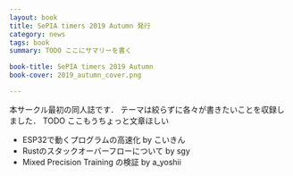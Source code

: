 ```yaml
---
layout: book
title: SePIA timers 2019 Autumn 発行
category: news
tags: book
summary: TODO ここにサマリーを書く

book-title: SePIA timers 2019 Autumn
book-cover: 2019_autumn_cover.png

---
```

本サークル最初の同人誌です．
テーマは絞らずに各々が書きたいことを収録しました．
TODO ここもうちょっと文章ほしい

- ESP32で動くプログラムの高速化 by こいきん
- Rustのスタックオーバーフローについて by sgy
- Mixed Precision Training の検証 by a_yoshii
